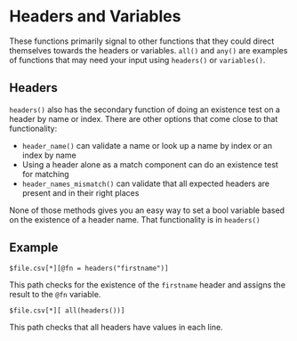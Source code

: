
# Headers and Variables

These functions primarily signal to other functions that they could direct themselves towards the headers or variables. `all()` and `any()` are examples of functions that may need your input using `headers()` or `variables()`.

## Headers

`headers()` also has the secondary function of doing an existence test on a header by name or index. There are other options that come close to that functionality:
- `header_name()` can validate a name or look up a name by index or an index by name
- Using a header alone as a match component can do an existence test for matching
- `header_names_mismatch()` can validate that all expected headers are present and in their right places

None of those methods gives you an easy way to set a bool variable based on the existence of a header name. That functionality is in `headers()`


## Example

    $file.csv[*][@fn = headers("firstname")]

This path checks for the existence of the `firstname` header and assigns the result to the `@fn` variable.

    $file.csv[*][ all(headers())]

This path checks that all headers have values in each line.


